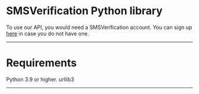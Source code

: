 # SMSVerification Python library
To use our API, you would need a SMSVerification account. You can sign up [here](https://smsverification.xyz/register "here") in case you do not have one.

------------

# Requirements
Python 3.9 or higher.
urllib3

------------
